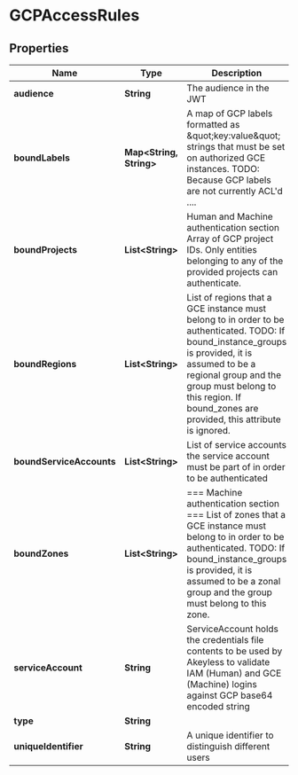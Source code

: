 

# GCPAccessRules


## Properties

| Name | Type | Description | Notes |
|------------ | ------------- | ------------- | -------------|
|**audience** | **String** | The audience in the JWT |  [optional] |
|**boundLabels** | **Map&lt;String, String&gt;** | A map of GCP labels formatted as \&quot;key:value\&quot; strings that must be set on authorized GCE instances. TODO: Because GCP labels are not currently ACL&#39;d .... |  [optional] |
|**boundProjects** | **List&lt;String&gt;** | Human and Machine authentication section Array of GCP project IDs. Only entities belonging to any of the provided projects can authenticate. |  [optional] |
|**boundRegions** | **List&lt;String&gt;** | List of regions that a GCE instance must belong to in order to be authenticated. TODO: If bound_instance_groups is provided, it is assumed to be a regional group and the group must belong to this region. If bound_zones are provided, this attribute is ignored. |  [optional] |
|**boundServiceAccounts** | **List&lt;String&gt;** | List of service accounts the service account must be part of in order to be authenticated |  [optional] |
|**boundZones** | **List&lt;String&gt;** | &#x3D;&#x3D;&#x3D; Machine authentication section &#x3D;&#x3D;&#x3D; List of zones that a GCE instance must belong to in order to be authenticated. TODO: If bound_instance_groups is provided, it is assumed to be a zonal group and the group must belong to this zone. |  [optional] |
|**serviceAccount** | **String** | ServiceAccount holds the credentials file contents to be used by Akeyless to validate IAM (Human) and GCE (Machine) logins against GCP base64 encoded string |  [optional] |
|**type** | **String** |  |  [optional] |
|**uniqueIdentifier** | **String** | A unique identifier to distinguish different users |  [optional] |



